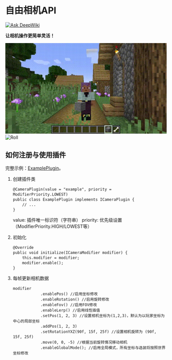 # 自由相机API

[![Ask DeepWiki](https://deepwiki.com/badge.svg)](https://deepwiki.com/AnECanSaiTin/Free-camera-API)

**让相机操作更简单灵活！**

![Dolly zoom](md_resource/zoom.gif)
![Roll](md_resource/roll.gif)

## 如何注册与使用插件

完整示例：[ExamplePlugin](src/main/java/cn/anecansaitin/freecameraapi/ExamplePlugin.java)。

1. 创建插件类
    ```
    @CameraPlugin(value = "example", priority = ModifierPriority.LOWEST)
    public class ExamplePlugin implements ICameraPlugin {
        // ...
    }
    ```
    value: 插件唯一标识符（字符串）
    priority: 优先级设置（ModifierPriority.HIGH/LOWEST等）

2. 初始化
    ```
    @Override
    public void initialize(ICameraModifier modifier) {
        this.modifier = modifier;
        modifier.enable();
    }
    ```
3. 每帧更新相机数据
    ```
    modifier
                .enablePos() //启用坐标修改
                .enableRotation() //启用旋转修改
                .enableFov() //启用FOV修改
                .enableLerp() //启用线性插值
                .setPos(1, 2, 3) //设置相机坐标为(1,2,3)，默认为以玩家坐标为中心的局部坐标
                .addPos(1, 2, 3)
                .setRotationYXZ(90f, 15f, 25f) //设置相机旋转为 (90f, 15f, 25f)
                .move(0, 0, -5) //根据当前旋转情况移动相机
                .enableGlobalMode(); //启用全局模式，所有坐标与选装将按照世界坐标修改
    ```